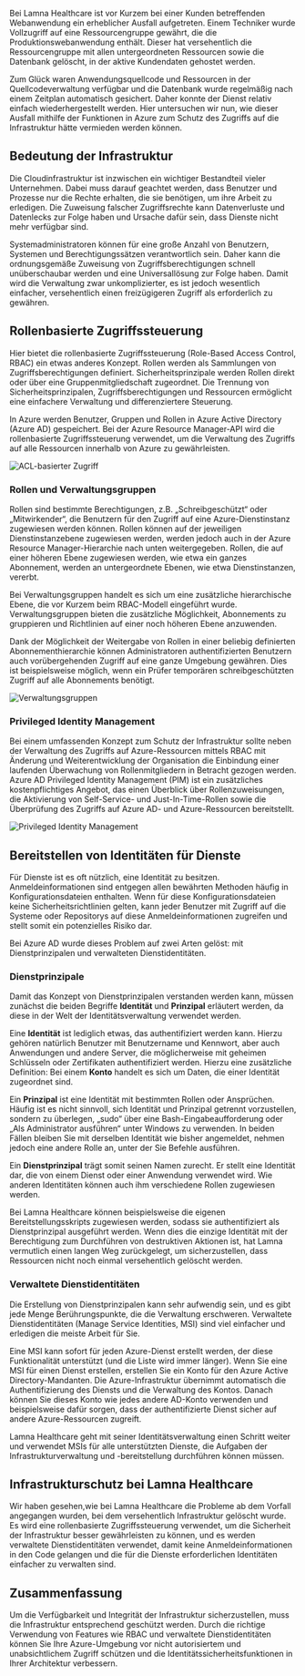 Bei Lamna Healthcare ist vor Kurzem bei einer Kunden betreffenden Webanwendung ein erheblicher Ausfall aufgetreten. Einem Techniker wurde Vollzugriff auf eine Ressourcengruppe gewährt, die die Produktionswebanwendung enthält. Dieser hat versehentlich die Ressourcengruppe mit allen untergeordneten Ressourcen sowie die Datenbank gelöscht, in der aktive Kundendaten gehostet werden. 

Zum Glück waren Anwendungsquellcode und Ressourcen in der Quellcodeverwaltung verfügbar und die Datenbank wurde regelmäßig nach einem Zeitplan automatisch gesichert. Daher konnte der Dienst relativ einfach wiederhergestellt werden. Hier untersuchen wir nun, wie dieser Ausfall mithilfe der Funktionen in Azure zum Schutz des Zugriffs auf die Infrastruktur hätte vermieden werden können.

## <a name="criticality-of-infrastructure"></a>Bedeutung der Infrastruktur

Die Cloudinfrastruktur ist inzwischen ein wichtiger Bestandteil vieler Unternehmen. Dabei muss darauf geachtet werden, dass Benutzer und Prozesse nur die Rechte erhalten, die sie benötigen, um ihre Arbeit zu erledigen. Die Zuweisung falscher Zugriffsrechte kann Datenverluste und Datenlecks zur Folge haben und Ursache dafür sein, dass Dienste nicht mehr verfügbar sind. 

Systemadministratoren können für eine große Anzahl von Benutzern, Systemen und Berechtigungssätzen verantwortlich sein. Daher kann die ordnungsgemäße Zuweisung von Zugriffsberechtigungen schnell unüberschaubar werden und eine Universallösung zur Folge haben. Damit wird die Verwaltung zwar unkomplizierter, es ist jedoch wesentlich einfacher, versehentlich einen freizügigeren Zugriff als erforderlich zu gewähren.

## <a name="role-based-access-control"></a>Rollenbasierte Zugriffssteuerung

Hier bietet die rollenbasierte Zugriffssteuerung (Role-Based Access Control, RBAC) ein etwas anderes Konzept. Rollen werden als Sammlungen von Zugriffsberechtigungen definiert. Sicherheitsprinzipale werden Rollen direkt oder über eine Gruppenmitgliedschaft zugeordnet. Die Trennung von Sicherheitsprinzipalen, Zugriffsberechtigungen und Ressourcen ermöglicht eine einfachere Verwaltung und differenziertere Steuerung.

In Azure werden Benutzer, Gruppen und Rollen in Azure Active Directory (Azure AD) gespeichert. Bei der Azure Resource Manager-API wird die rollenbasierte Zugriffssteuerung verwendet, um die Verwaltung des Zugriffs auf alle Ressourcen innerhalb von Azure zu gewährleisten.

![ACL-basierter Zugriff](../media-draft/ACL_Based_Access.png)

<!-- ![Role-based access control](../media-draft/Role_Based_Access.png)
 -->

### <a name="roles--management-groups"></a>Rollen und Verwaltungsgruppen

Rollen sind bestimmte Berechtigungen, z.B. „Schreibgeschützt“ oder „Mitwirkender“, die Benutzern für den Zugriff auf eine Azure-Dienstinstanz zugewiesen werden können. Rollen können auf der jeweiligen Dienstinstanzebene zugewiesen werden, werden jedoch auch in der Azure Resource Manager-Hierarchie nach unten weitergegeben. Rollen, die auf einer höheren Ebene zugewiesen werden, wie etwa ein ganzes Abonnement, werden an untergeordnete Ebenen, wie etwa Dienstinstanzen, vererbt. 

Bei Verwaltungsgruppen handelt es sich um eine zusätzliche hierarchische Ebene, die vor Kurzem beim RBAC-Modell eingeführt wurde. Verwaltungsgruppen bieten die zusätzliche Möglichkeit, Abonnements zu gruppieren und Richtlinien auf einer noch höheren Ebene anzuwenden.

Dank der Möglichkeit der Weitergabe von Rollen in einer beliebig definierten Abonnementhierarchie können Administratoren authentifizierten Benutzern auch vorübergehenden Zugriff auf eine ganze Umgebung gewähren. Dies ist beispielsweise möglich, wenn ein Prüfer temporären schreibgeschützten Zugriff auf alle Abonnements benötigt.

![Verwaltungsgruppen](../media-draft/management_groups.png)

### <a name="privileged-identity-management"></a>Privileged Identity Management

Bei einem umfassenden Konzept zum Schutz der Infrastruktur sollte neben der Verwaltung des Zugriffs auf Azure-Ressourcen mittels RBAC mit Änderung und Weiterentwicklung der Organisation die Einbindung einer laufenden Überwachung von Rollenmitgliedern in Betracht gezogen werden. Azure AD Privileged Identity Management (PIM) ist ein zusätzliches kostenpflichtiges Angebot, das einen Überblick über Rollenzuweisungen, die Aktivierung von Self-Service- und Just-In-Time-Rollen sowie die Überprüfung des Zugriffs auf Azure AD- und Azure-Ressourcen bereitstellt.

![Privileged Identity Management](../media-draft/PIM_Dashboard.PNG)

## <a name="providing-identities-to-services"></a>Bereitstellen von Identitäten für Dienste

Für Dienste ist es oft nützlich, eine Identität zu besitzen. Anmeldeinformationen sind entgegen allen bewährten Methoden häufig in Konfigurationsdateien enthalten. Wenn für diese Konfigurationsdateien keine Sicherheitsrichtlinien gelten, kann jeder Benutzer mit Zugriff auf die Systeme oder Repositorys auf diese Anmeldeinformationen zugreifen und stellt somit ein potenzielles Risiko dar.

Bei Azure AD wurde dieses Problem auf zwei Arten gelöst: mit Dienstprinzipalen und verwalteten Dienstidentitäten.

### <a name="service-principals"></a>Dienstprinzipale

Damit das Konzept von Dienstprinzipalen verstanden werden kann, müssen zunächst die beiden Begriffe **Identität** und **Prinzipal** erläutert werden, da diese in der Welt der Identitätsverwaltung verwendet werden.

Eine **Identität** ist lediglich etwas, das authentifiziert werden kann. Hierzu gehören natürlich Benutzer mit Benutzername und Kennwort, aber auch Anwendungen und andere Server, die möglicherweise mit geheimen Schlüsseln oder Zertifikaten authentifiziert werden. Hierzu eine zusätzliche Definition: Bei einem **Konto** handelt es sich um Daten, die einer Identität zugeordnet sind.

Ein **Prinzipal** ist eine Identität mit bestimmten Rollen oder Ansprüchen. Häufig ist es nicht sinnvoll, sich Identität und Prinzipal getrennt vorzustellen, sondern zu überlegen, „sudo“ über eine Bash-Eingabeaufforderung oder „Als Administrator ausführen“ unter Windows zu verwenden. In beiden Fällen bleiben Sie mit derselben Identität wie bisher angemeldet, nehmen jedoch eine andere Rolle an, unter der Sie Befehle ausführen.

Ein **Dienstprinzipal** trägt somit seinen Namen zurecht. Er stellt eine Identität dar, die von einem Dienst oder einer Anwendung verwendet wird. Wie anderen Identitäten können auch ihm verschiedene Rollen zugewiesen werden. 

Bei Lamna Healthcare können beispielsweise die eigenen Bereitstellungsskripts zugewiesen werden, sodass sie authentifiziert als Dienstprinzipal ausgeführt werden. Wenn dies die einzige Identität mit der Berechtigung zum Durchführen von destruktiven Aktionen ist, hat Lamna vermutlich einen langen Weg zurückgelegt, um sicherzustellen, dass Ressourcen nicht noch einmal versehentlich gelöscht werden.

### <a name="managed-service-identities"></a>Verwaltete Dienstidentitäten

Die Erstellung von Dienstprinzipalen kann sehr aufwendig sein, und es gibt jede Menge Berührungspunkte, die die Verwaltung erschweren. Verwaltete Dienstidentitäten (Manage Service Identities, MSI) sind viel einfacher und erledigen die meiste Arbeit für Sie. 

Eine MSI kann sofort für jeden Azure-Dienst erstellt werden, der diese Funktionalität unterstützt (und die Liste wird immer länger). Wenn Sie eine MSI für einen Dienst erstellen, erstellen Sie ein Konto für den Azure Active Directory-Mandanten. Die Azure-Infrastruktur übernimmt automatisch die Authentifizierung des Diensts und die Verwaltung des Kontos. Danach können Sie dieses Konto wie jedes andere AD-Konto verwenden und beispielsweise dafür sorgen, dass der authentifizierte Dienst sicher auf andere Azure-Ressourcen zugreift.

Lamna Healthcare geht mit seiner Identitätsverwaltung einen Schritt weiter und verwendet MSIs für alle unterstützten Dienste, die Aufgaben der Infrastrukturverwaltung und -bereitstellung durchführen können müssen.

## <a name="infrastructure-protection-at-lamna-healthcare"></a>Infrastrukturschutz bei Lamna Healthcare

Wir haben gesehen,wie bei Lamna Healthcare die Probleme ab dem Vorfall angegangen wurden, bei dem versehentlich Infrastruktur gelöscht wurde. Es wird eine rollenbasierte Zugriffssteuerung verwendet, um die Sicherheit der Infrastruktur besser gewährleisten zu können, und es werden verwaltete Dienstidentitäten verwendet, damit keine Anmeldeinformationen in den Code gelangen und die für die Dienste erforderlichen Identitäten einfacher zu verwalten sind.

## <a name="summary"></a>Zusammenfassung

Um die Verfügbarkeit und Integrität der Infrastruktur sicherzustellen, muss die Infrastruktur entsprechend geschützt werden. Durch die richtige Verwendung von Features wie RBAC und verwaltete Dienstidentitäten können Sie Ihre Azure-Umgebung vor nicht autorisiertem und unabsichtlichem Zugriff schützen und die Identitätssicherheitsfunktionen in Ihrer Architektur verbessern.